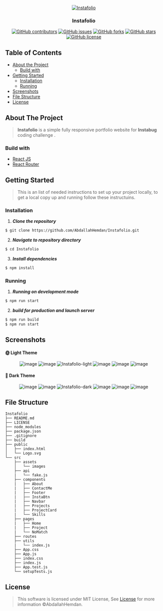 <div align="center">

<a href="https://github.com/AbdallahHemdan/Instafolio" rel="noopener">
  
![Instafolio](https://user-images.githubusercontent.com/40190772/81759534-4678a000-94c5-11ea-8a02-2717608e1776.png)

</a>

</div>

<h3 align="center">Instafolio</h3>

<div align="center">

[![GitHub contributors](https://img.shields.io/github/contributors/AbdallahHemdan/Instafolio)](https://github.com/AbdallahHemdan/Instafolio/contributors)
[![GitHub issues](https://img.shields.io/github/issues/AbdallahHemdan/Instafolio)](https://github.com/AbdallahHemdan/Instafolio/issues)
[![GitHub forks](https://img.shields.io/github/forks/AbdallahHemdan/Instafolio)](https://github.com/AbdallahHemdan/Instafolio/network)
[![GitHub stars](https://img.shields.io/github/stars/AbdallahHemdan/Instafolio)](https://github.com/AbdallahHemdan/Instafolio/stargazers)
[![GitHub license](https://img.shields.io/github/license/AbdallahHemdan/Instafolio)](https://github.com/AbdallahHemdan/Instafolio/blob/master/LICENSE)

</div>

## Table of Contents

- [About the Project](#about-the-project)
  - [Build with](#build-with)
- [Getting Started](#getting-started)
  - [Installation](#installation)
  - [Running](#running)
- [Screenshots](#screenshots)
- [File Structure](#file-structure)
- [License](#license)


## About The Project
> **Instafolio** is a simple fully responsive portfolio website for **Instabug** coding challenge .

### Build with
- [React JS](https://reactjs.org/)
- [React Router](https://reacttraining.com/react-router/web/guides/quick-start)


## Getting Started
> This is an list of needed instructions to set up your project locally, to get a local copy up and running follow these instructuins.

### Installation

1. **_Clone the repository_**

```sh
$ git clone https://github.com/AbdallahHemdan/Instafolio.git
```
2. **_Navigate to repository directory_**
```sh
$ cd Instafolio
```

3. **_Install dependencies_**

```sh
$ npm install
```

### Running

1. **_Running on development mode_**
```sh
$ npm run start
```

2. **_build for production and launch server_**
```sh
$ npm run build
$ npm run start
```

## Screenshots

#### 🌞 Light Theme

<div align="center">
 
![image](https://user-images.githubusercontent.com/40190772/81760232-fd295000-94c6-11ea-9749-4178185efd3a.png)
![image](https://user-images.githubusercontent.com/40190772/81760354-46799f80-94c7-11ea-90bb-364e83337e2c.png)
![Instafolio-light](https://user-images.githubusercontent.com/40190772/81766630-c9562680-94d6-11ea-9baf-ef9aae5ebda1.png)
![image](https://user-images.githubusercontent.com/40190772/81760824-9147e700-94c8-11ea-8041-af5b191525a7.png)
![image](https://user-images.githubusercontent.com/40190772/81761087-4bd7e980-94c9-11ea-91e2-c2dabdd1e40f.png)
![image](https://user-images.githubusercontent.com/40190772/81772012-f27db380-94e4-11ea-9c0b-5fd89c233904.png)

</div>

#### 🌙 Dark Theme

<div align="center">
 
![image](https://user-images.githubusercontent.com/40190772/81760280-1af6b500-94c7-11ea-9fe9-1c449ac32fdd.png)
![image](https://user-images.githubusercontent.com/40190772/81760324-35309300-94c7-11ea-9910-9594578ae250.png)
![Instafolio-dark](https://user-images.githubusercontent.com/40190772/81766536-9e6bd280-94d6-11ea-949e-31d2e4ad568a.png)
![image](https://user-images.githubusercontent.com/40190772/81761025-1cc17800-94c9-11ea-9a7f-e2910c3aa02d.png)
![image](https://user-images.githubusercontent.com/40190772/81761066-3d89cd80-94c9-11ea-950f-3b002a58e1c0.png)
![image](https://user-images.githubusercontent.com/40190772/81771996-e3970100-94e4-11ea-83e7-c1cd111175cc.png)

</div>

## File Structure
                                    
    Instafolio
    ├── README.md
    ├── LICENSE
    ├── node_modules
    ├── package.json
    ├── .gitignore
    ├── build
    ├── public
    │   ├── index.html
    │   └── Logo.svg
    └── src
        ├── assets
        │   └── images
        ├── api	
        |   └── fake.js	
        ├── components	
        |   ├── About
        |   ├── ContactMe
        |   ├── Footer
        |   ├── InstaBtn
        |   ├── Navbar
        |   ├── Projects
        |   ├── ProjectCard
        |   └── Skills
        ├── pages	
        |   ├── Home	
        |   ├── Project	
        |   └── NoMatch	
        ├── routes	
        ├── utils	
        |   └── index.js	
        ├── App.css	
        ├── App.js	
        ├── index.css	
        ├── index.js	
        ├── App.test.js
        └── setupTests.js

 
## License

> This software is licensed under MIT License, See [License](https://github.com/AbdallahHemdan/Instanews/blob/master/LICENSE) for more information ©AbdallahHemdan.
